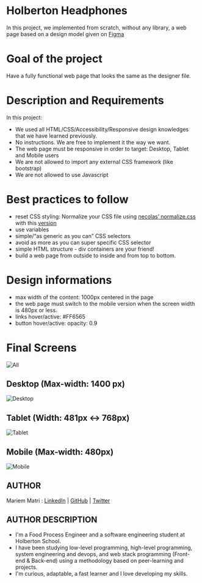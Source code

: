 # Holberton Headphones

In this project, we implemented from scratch, without any library, a web page based on a design model given on [Figma](https://www.figma.com/file/gkWRcFqkwtruWZgSfnnHF0/Holberton-School---Headphone-company)

# Goal of the project

Have a fully functional web page that looks the same as the designer file.

# Description and Requirements
In this project:

 - We used all HTML/CSS/Accessibility/Responsive design knowledges that we have learned previously.
 - No instructions. We are free to implement it the way we want.
 - The web page must be responsive in order to target: Desktop, Tablet and Mobile users
 - We are not allowed to import any external CSS framework (like bootstrap)
 - We are not allowed to use Javascript

# Best practices to follow
 - reset CSS styling: Normalize your CSS file using [necolas’ normalize.css](https://github.com/necolas/normalize.css/blob/master/normalize.css) with this [version](https://cdnjs.cloudflare.com/ajax/libs/normalize/8.0.1/normalize.min.css.)
 - use variables
 - simple/“as generic as you can” CSS selectors
 - avoid as more as you can super specific CSS selector
 - simple HTML structure - div containers are your friend!
 - build a web page from outside to inside and from top to bottom.

# Design informations
 - max width of the content: 1000px centered in the page
 - the web page must switch to the mobile version when the screen width is 480px or less.
 - links hover/active: #FF6565
 - button hover/active: opacity: 0.9

# Final Screens
![All](https://github.com/MatriMariem/holberton-headphones/blob/master/Final-screens/holberton-headphones.jpg)  


## Desktop (Max-width: 1400 px)

![Desktop](https://github.com/MatriMariem/holberton-headphones/blob/master/Final-screens/01_headphones_desktop%402x.png)  


## Tablet (Width: 481px <-> 768px)

![Tablet](https://github.com/MatriMariem/holberton-headphones/blob/master/Final-screens/01_headphones_tablet%402x.png)  


## Mobile (Max-width: 480px)

![Mobile](https://github.com/MatriMariem/holberton-headphones/blob/master/Final-screens/01_headphones_mobile%402x.png)  


## AUTHOR
Mariem Matri : [LinkedIn] | [GitHub] | [Twitter]

[LinkedIn]: <https://www.linkedin.com/in/mariem-matri-249620178>
[GitHub]: <https://github.com/MatriMariem>
[Twitter]: <https://twitter.com/MatriMariem>

## AUTHOR DESCRIPTION
 - I'm a Food Process Engineer and a software engineering student at Holberton School.
  - I have been studying low-level programming, high-level
 programming, system engineering and devops, and web
 stack programming (Front-end & Back-end) using a
 methodology based on peer-learning and projects.
  - I'm curious, adaptable, a fast learner and I love developing
 my skills.

